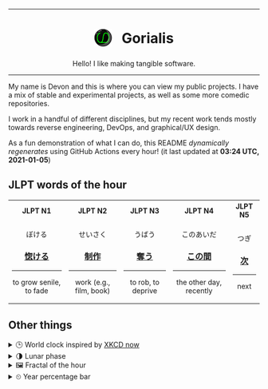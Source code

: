 ***

<h1 align="center">
<sub>
    <img src="readme/resources/avatar.png" height="36">
</sub>
&nbsp;
Gorialis
</h1>
<p align="center">
Hello! I like making tangible software.
</p>

***

My name is Devon and this is where you can view my public projects. I have a mix of stable and experimental projects, as well as some more comedic repositories.

I work in a handful of different disciplines, but my recent work tends mostly towards reverse engineering, DevOps, and graphical/UX design.

As a fun demonstration of what I can do, this README *dynamically regenerates* using GitHub Actions every hour! (it last updated at **03:24 UTC, 2021-01-05**)

<h2>JLPT words of the hour</h2>
<table>
    <tr>
        <th>JLPT N1</th>
        <th>JLPT N2</th>
        <th>JLPT N3</th>
        <th>JLPT N4</th>
        <th>JLPT N5</th>
    </tr>
    <tr>
        <td>
            <p align="center">ぼける</p>
            <h3 align="center"><b><a href="https://jisho.org/search/%E6%83%9A%E3%81%91%E3%82%8B">惚ける</a></b></h3>
            <hr>
            <p align="center">to grow senile,<wbr> to fade</p>
        </td>
        <td>
            <p align="center">せいさく</p>
            <h3 align="center"><b><a href="https://jisho.org/search/%E5%88%B6%E4%BD%9C">制作</a></b></h3>
            <hr>
            <p align="center">work (e.g.,<wbr> film,<wbr> book)</p>
        </td>
        <td>
            <p align="center">うばう</p>
            <h3 align="center"><b><a href="https://jisho.org/search/%E5%A5%AA%E3%81%86">奪う</a></b></h3>
            <hr>
            <p align="center">to rob,<wbr> to deprive</p>
        </td>
        <td>
            <p align="center">このあいだ</p>
            <h3 align="center"><b><a href="https://jisho.org/search/%E3%81%93%E3%81%AE%E9%96%93">この間</a></b></h3>
            <hr>
            <p align="center">the other day,<wbr> recently</p>
        </td>
        <td>
            <p align="center">つぎ</p>
            <h3 align="center"><b><a href="https://jisho.org/search/%E6%AC%A1">次</a></b></h3>
            <hr>
            <p align="center">next</p>
        </td>
    </tr>
</table>

<h2>Other things</h2>
<details>
<summary>🕒  World clock inspired by <a href="https://xkcd.com/now">XKCD now</a></summary>

> <img src="generated/now.png" width="512">

</details>
<details>
<summary>🌗 Lunar phase</summary>

The moon is approximately 74.72% through its phase (Last Quarter).

</details>
<details>
<summary>&#x1f5bc; Fractal of the hour</summary>

> <img src="generated/fractal.png" width="512">

</details>
<details>
<summary>&#x23f2; Year percentage bar</summary>
<pre><code>2021 [▁▁▁▁▁▁▁▁▁▁▁▁▁▁▁▁▁▁▁▁] 1.13%</code></pre>
</details>
